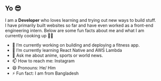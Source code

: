 ## Yo 😎

I am a **Developer** who loves learning and trying out new ways to build stuff. I have primarily built websites so far and have even worked as a front-end engineering intern. Below are some fun facts about me and what I am currently cooking up 👨‍🍳

- 🔭 I’m currently working on building and deploying a fitness app.
- 🌱 I’m currently learning React Native and AWS Lambda
- 💬 Ask me about anime, sports or world news.
- 📫 How to reach me: Instagram
- 😄 Pronouns: He/ Him
- ⚡ Fun fact: I am from Bangladesh 

